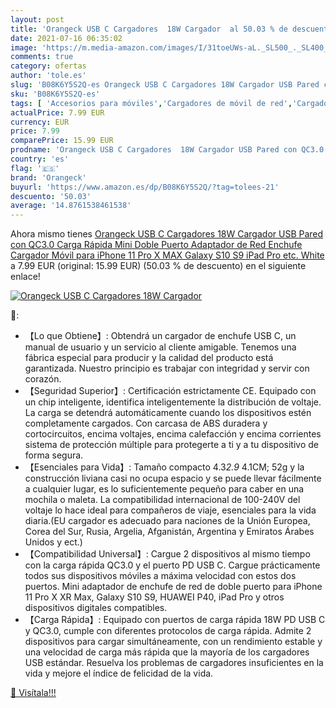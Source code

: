 ```yaml
---
layout: post
title: 'Orangeck USB C Cargadores  18W Cargador  al 50.03 % de descuento'
date: 2021-07-16 06:35:02
image: 'https://m.media-amazon.com/images/I/31toeUWs-aL._SL500_._SL400_.jpg'
comments: true
category: ofertas
author: 'tole.es'
slug: 'B08K6Y5S2Q-es Orangeck USB C Cargadores 18W Cargador USB Pared con QC3.0...'
sku: 'B08K6Y5S2Q-es'
tags: [ 'Accesorios para móviles','Cargadores de móvil de red','Cargadores para móviles','Comunicación móvil y accesorios','Electrónica','ipad','iphone','orangeck', ]
actualPrice: 7.99 EUR
currency: EUR
price: 7.99
comparePrice: 15.99 EUR
prodname: 'Orangeck USB C Cargadores  18W Cargador USB Pared con QC3.0 Carga Rápida Mini Doble Puerto Adaptador de Red Enchufe Cargador Móvil para iPhone 11 Pro X MAX  Galaxy S10 S9  iPad Pro etc.  White '
country: 'es'
flag: '🇪🇸'
brand: 'Orangeck'
buyurl: 'https://www.amazon.es/dp/B08K6Y5S2Q/?tag=tolees-21'
descuento: '50.03'
average: '14.8761538461538'
---
```


Ahora mismo tienes [Orangeck USB C Cargadores  18W Cargador USB Pared con QC3.0 Carga Rápida Mini Doble Puerto Adaptador de Red Enchufe Cargador Móvil para iPhone 11 Pro X MAX  Galaxy S10 S9  iPad Pro etc.  White ](https://www.amazon.es/dp/B08K6Y5S2Q/?tag=tolees-21) a 7.99 EUR (original: 15.99 EUR) (50.03 %  de descuento) en el siguiente enlace!

[![Orangeck USB C Cargadores  18W Cargador ](https://m.media-amazon.com/images/I/31toeUWs-aL._SL500_._SL400_.jpg)](https://www.amazon.es/dp/B08K6Y5S2Q/?tag=tolees-21)

🔎:

- 【Lo que Obtiene】: Obtendrá un cargador de enchufe USB C, un manual de usuario y un servicio al cliente amigable. Tenemos una fábrica especial para producir y la calidad del producto está garantizada. Nuestro principio es trabajar con integridad y servir con corazón.
- 【Seguridad Superior】: Certificación estrictamente CE. Equipado con un chip inteligente, identifica inteligentemente la distribución de voltaje. La carga se detendrá automáticamente cuando los dispositivos estén completamente cargados. Con carcasa de ABS duradera y cortocircuitos, encima voltajes, encima calefacción y encima corrientes sistema de protección múltiple para protegerte a ti y a tu dispositivo de forma segura.
- 【Esenciales para Vida】: Tamaño compacto 4.3*2.9* 4.1CM; 52g y la construcción liviana casi no ocupa espacio y se puede llevar fácilmente a cualquier lugar, es lo suficientemente pequeño para caber en una mochila o maleta. La compatibilidad internacional de 100-240V del voltaje lo hace ideal para compañeros de viaje, esenciales para la vida diaria.(EU cargador es adecuado para naciones de la Unión Europea, Corea del Sur, Rusia, Argelia, Afganistán, Argentina y Emiratos Árabes Unidos y ect.)
- 【Compatibilidad Universal】: Cargue 2 dispositivos al mismo tiempo con la carga rápida QC3.0 y el puerto PD USB C. Cargue prácticamente todos sus dispositivos móviles a máxima velocidad con estos dos puertos. Mini adaptador de enchufe de red de doble puerto para iPhone 11 Pro X XR Max, Galaxy S10 S9, HUAWEI P40, iPad Pro y otros dispositivos digitales compatibles.
- 【Carga Rápida】: Equipado con puertos de carga rápida 18W PD USB C y QC3.0, cumple con diferentes protocolos de carga rápida. Admite 2 dispositivos para cargar simultáneamente, con un rendimiento estable y una velocidad de carga más rápida que la mayoría de los cargadores USB estándar. Resuelva los problemas de cargadores insuficientes en la vida y mejore el índice de felicidad de la vida.

[🛒 Visítala!!!](https://www.amazon.es/dp/B08K6Y5S2Q/?tag=tolees-21)
